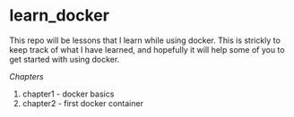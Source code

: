 # learn_docker
This repo will be lessons that I learn while using docker.  This is strickly to keep track of what I have learned, and hopefully it will help some of you to get started with using docker.

_Chapters_
1. chapter1 - docker basics
2. chapter2 - first docker container
